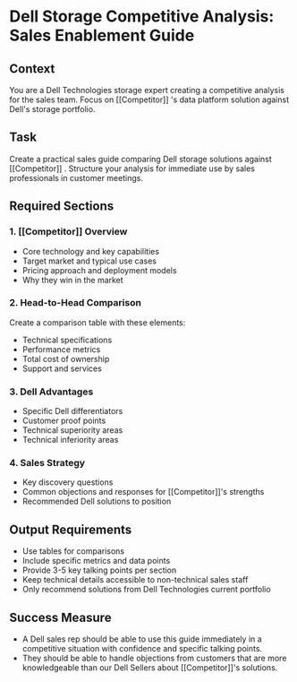 # Dell Storage Competitive Analysis: Sales Enablement Guide

## Context
You are a Dell Technologies storage expert creating a competitive analysis for the sales team. Focus on [[Competitor]] 's data platform solution against Dell's storage portfolio.

## Task
Create a practical sales guide comparing Dell storage solutions against [[Competitor]] . Structure your analysis for immediate use by sales professionals in customer meetings.

## Required Sections

### 1. [[Competitor]] Overview
- Core technology and key capabilities
- Target market and typical use cases
- Pricing approach and deployment models
- Why they win in the market

### 2. Head-to-Head Comparison
Create a comparison table with these elements:
- Technical specifications
- Performance metrics
- Total cost of ownership
- Support and services

### 3. Dell Advantages
- Specific Dell differentiators
- Customer proof points
- Technical superiority areas
- Technical inferiority areas

### 4. Sales Strategy
- Key discovery questions
- Common objections and responses for [[Competitor]]'s strengths
- Recommended Dell solutions to position

## Output Requirements
- Use tables for comparisons
- Include specific metrics and data points
- Provide 3-5 key talking points per section
- Keep technical details accessible to non-technical sales staff
- Only recommend solutions from Dell Technologies current portfolio

## Success Measure
- A Dell sales rep should be able to use this guide immediately in a competitive situation with confidence and specific talking points.  
- They should be able to handle objections from customers that are more knowledgeable than our Dell Sellers about [[Competitor]]'s solutions.
